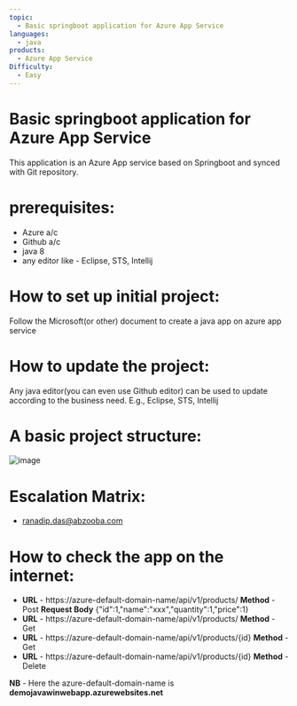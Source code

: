 ```yaml
---
topic: 
  - Basic springboot application for Azure App Service
languages:
  - java
products:
  - Azure App Service
Difficulty:
  - Easy
---
```


# Basic springboot application for Azure App Service
This application is an Azure App service based on Springboot and synced with Git repository.

# prerequisites:
  - Azure a/c
  - Github a/c
  - java 8
  - any editor like - Eclipse, STS, Intellij

# How to set up initial project:
Follow the Microsoft(or other) document to create a java app on azure app service

# How to update the project:
Any java editor(you can even use Github editor) can be used to update according to the business need. E.g., Eclipse, STS, Intellij

# A basic project structure:
  ![image](https://user-images.githubusercontent.com/20474367/233970093-46c7a52a-907e-4697-aa54-0e38de0f8524.png)

# Escalation Matrix:
  - ranadip.das@abzooba.com

# How to check the app on the internet:
  - **URL** - https://azure-default-domain-name/api/v1/products/ 
**Method** - Post 
**Request Body** {"id":1,"name":"xxx","quantity":1,"price":1}
  - **URL** - https://azure-default-domain-name/api/v1/products/ 
**Method** - Get
  - **URL** - https://azure-default-domain-name/api/v1/products/{id} 
**Method** - Get
  - **URL** - https://azure-default-domain-name/api/v1/products/{id} 
**Method** - Delete

**NB** - Here the azure-default-domain-name is **demojavawinwebapp.azurewebsites.net**
